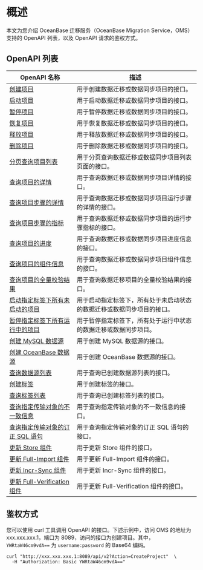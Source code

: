 # 概述

本文为您介绍 OceanBase 迁移服务（OceanBase Migration Service，OMS）支持的 OpenAPI 列表，以及 OpenAPI 请求的鉴权方式。

## OpenAPI 列表

|**OpenAPI 名称** | **描述**                           |
|----------------|------------------------------|
|[创建项目](../100.api-reference/200.create-project.md) |用于创建数据迁移或数据同步项目的接口。|
|[启动项目](../100.api-reference/300.start-project.md)| 用于启动数据迁移或数据同步项目的接口。|
|[暂停项目](../100.api-reference/400.stop-project.md)| 用于暂停数据迁移或数据同步项目的接口。|
|[恢复项目](../100.api-reference/500.resume-project.md)| 用于恢复数据迁移或数据同步项目的接口。|
|[释放项目](../100.api-reference/600.release-project.md)| 用于释放数据迁移或数据同步项目的接口。|
|[删除项目](../100.api-reference/700.delete-project.md)| 用于删除数据迁移或数据同步项目的接口。|
|[分页查询项目列表](../100.api-reference/800.list-projects.md)| 用于分页查询数据迁移或数据同步项目列表页面的接口。|
|[查询项目的详情](../100.api-reference/900.describe-project.md) | 用于查询数据迁移或数据同步项目详情的接口。|
|[查询项目步骤的详情](../100.api-reference/1000.describe-project-steps.md) |用于查询数据迁移或数据同步项目运行步骤的详情的接口。|
|[查询项目步骤的指标](../100.api-reference/1100.describe-project-step-metric.md) |用于查询数据迁移或数据同步项目的运行步骤指标的接口。|
|[查询项目的进度](../100.api-reference/1200.describe-project-progress.md) |用于查询数据迁移或数据同步项目进度信息的接口。|
|[查询项目的组件信息](../100.api-reference/1300.describe-project-components.md) |用于查询数据迁移或数据同步项目组件信息的接口。|
|[查询项目的全量校验结果](../100.api-reference/1400.list-project-full-verify-result.md)| 用于查询数据迁移项目的全量校验结果的接口。|
|[启动指定标签下所有未启动的项目](../100.api-reference/1500.start-projects-by-label.md)| 用于启动指定标签下，所有处于未启动状态的数据迁移或数据同步项目的接口。|
|[暂停指定标签下所有运行中的项目](../100.api-reference/1600.stop-projects-by-label.md) |用于暂停指定标签下，所有处于运行中状态的数据迁移或数据同步项目。|
|[创建 MySQL 数据源](../100.api-reference/1700.create-mysql-datasource.md) |用于创建 MySQL 数据源的接口。|
|[创建 OceanBase 数据源](../100.api-reference/1800.create-oceanbase-datasource.md) |用于创建 OceanBase 数据源的接口。|
|[查询数据源列表](../100.api-reference/1900.list-datasource.md) |用于查询已创建数据源列表的接口。|
|[创建标签](../100.api-reference/2000.create-label.md) |用于创建标签的接口。|
|[查询标签列表](../100.api-reference/2100.list-all-labels.md) |用于查询已创建标签列表的接口。|
|[查询指定传输对象的不一致信息](../100.api-reference/2200.list-full-verify-inconsistencies-result.md)      | 用于查询指定传输对象的不一致信息的接口。       |
|[查询指定传输对象的订正 SQL 语句](../100.api-reference/2300.list-full-verify-corrections-result.md)     |  用于查询指定传输对象的订正 SQL 语句的接口。      |
|[更新 Store 组件](../100.api-reference/2400.update-store.md)    | 用于更新 Store 组件的接口。        |
|[更新 Full-Import 组件](../100.api-reference/2500.update-full-import.md)      |  用于更新 Full-Import 组件的接口。      |
|[更新 Incr-Sync 组件](../100.api-reference/2600.update-incr-sync.md)      | 用于更新 Incr-Sync 组件的接口。       |
|[更新 Full-Verification 组件](../100.api-reference/2700.update-full-verification.md)      | 用于更新 Full-Verification 组件的接口。       |

## 鉴权方式

您可以使用 curl 工具调用 OpenAPI 的接口。下述示例中，访问 OMS 的地址为 xxx.xxx.xxx.1，端口为 8089，访问的接口为创建项目。其中， `YWRtaW46cm9vdA==` 为 `username:password` 的 Base64 编码。

```shell
curl "http://xxx.xxx.xxx.1:8089/api/v2?Action=CreateProject"  \
  -H "Authorization: Basic YWRtaW46cm9vdA=="
```
